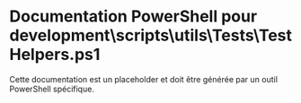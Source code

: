 # Documentation PowerShell pour development\scripts\utils\Tests\TestHelpers.ps1

Cette documentation est un placeholder et doit être générée par un outil PowerShell spécifique.

